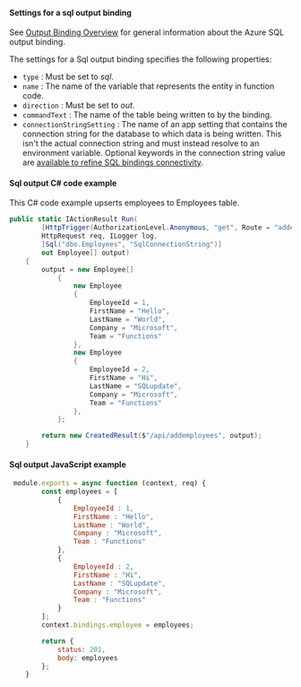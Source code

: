 #### Settings for a sql output binding

See [Output Binding Overview](https://github.com/Azure/azure-functions-sql-extension/blob/main/docs/BindingsOverview.md#output-binding) for general information about the Azure SQL output binding.

The settings for a Sql output binding specifies the following properties:

- `type` : Must be set to *sql*.
- `name` : The name of the variable that represents the entity in function code.
- `direction` : Must be set to *out*.
- `commandText` : The name of the table being written to by the binding.
- `connectionStringSetting` : The name of an app setting that contains the connection string for the database to which data is being written. This isn't the actual connection string and must instead resolve to an environment variable. Optional keywords in the connection string value are [available to refine SQL bindings connectivity](https://aka.ms/sqlbindings#sql-connection-string).

#### Sql output C# code example

This C# code example upserts employees to Employees table.

```csharp
public static IActionResult Run(
        [HttpTrigger(AuthorizationLevel.Anonymous, "get", Route = "addemployees")]
        HttpRequest req, ILogger log,
        [Sql("dbo.Employees", "SqlConnectionString")]
        out Employee[] output)
    {
        output = new Employee[]
            {
                new Employee
                {
                    EmployeeId = 1,
                    FirstName = "Hello",
                    LastName = "World",
                    Company = "Microsoft",
                    Team = "Functions"
                },
                new Employee
                {
                    EmployeeId = 2,
                    FirstName = "Hi",
                    LastName = "SQLupdate",
                    Company = "Microsoft",
                    Team = "Functions"
                },
            };

        return new CreatedResult($"/api/addemployees", output);
    }
```

#### Sql output JavaScript example

```JavaScript
 module.exports = async function (context, req) {
        const employees = [
            {
                EmployeeId : 1,
                FirstName : "Hello",
                LastName : "World",
                Company : "Microsoft",
                Team : "Functions"
            },
            {
                EmployeeId : 2,
                FirstName : "Hi",
                LastName : "SQLupdate",
                Company : "Microsoft",
                Team : "Functions"
            }
        ];
        context.bindings.employee = employees;

        return {
            status: 201,
            body: employees
        };
    }
```